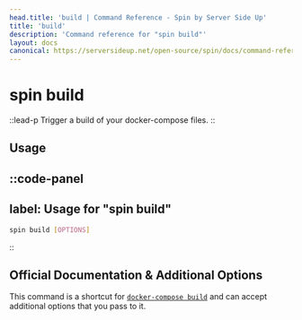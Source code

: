 ```yaml
---
head.title: 'build | Command Reference - Spin by Server Side Up'
title: 'build'
description: 'Command reference for "spin build"'
layout: docs
canonical: https://serversideup.net/open-source/spin/docs/command-reference/build
---
```

# spin build
::lead-p
Trigger a build of your docker-compose files.
::

## Usage
::code-panel
---
label: Usage for "spin build"
---
```bash
spin build [OPTIONS]
```
::
## Official Documentation & Additional Options
This command is a shortcut for [`docker-compose build`](https://docs.docker.com/compose/reference/build/) and can accept additional options that you pass to it.